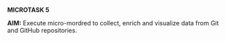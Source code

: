 **MICROTASK 5**

**AIM:** Execute micro-mordred to collect, enrich and visualize data from Git and GitHub repositories.


